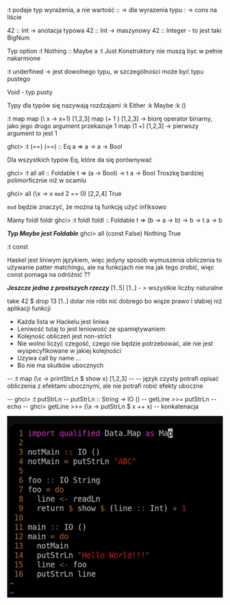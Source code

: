 :t    podaje typ wyrażenia, a nie wartość
:: -> dla wyrazenia typu
:  -> cons na liście

42 :: Int -> anotacja typowa
42 :: Int -> maszynowy
42 :: Integer - to jest taki BigNum


Typ option
:t Nothing
:: Maybe a
:t Just
Konstruktory nie muszą byc w pełnie nakarmione

:t underfined -> jest dowolnego typu, w szczególności może być typu pustego

Void - typ pusty

Typy dla typów się nazywają rozdzajami
:k Either
:k Maybe
:k ()

:t map
map (\ x -> x+1) [1,2,3]
map (+ 1 ) [1,2,3] -> biorę operator binarny, jako jego drugo argument przekazuje 1
map (1 +) [1,2,3] -> pierwszy argument to jest 1

ghci> :t (==)
(==) :: Eq a => a -> a -> Bool

Dla wszystkich typów Eq, które da się porównywać

ghci> :t all
all :: Foldable t => (a -> Bool) -> t a -> Bool
Troszkę bardziej polimorficznie niż w ocamlu

ghci> all (\x -> x `mod` 2 == 0) [2,2,4]
True

`mod` będzie znaczyć, że można tą funkcję użyć infiksowo

Mamy foldl foldr
ghci> :t foldl
foldl :: Foldable t => (b -> a -> b) -> b -> t a -> b

***Typ Maybe jest Foldable***
ghci> all (const False) Nothing
True

:t const

Haskel jest liniwym językiem, więc jedyny sposób wymuszenia obliczenia to używanie patter matchingu,
ale na funkcjach nie ma jak tego zrobić, więc const pomaga na odróźnić ?? 

***Jeszcze jedna z prostszych rzeczy***
[1..5]
[1..] - > wszystkie liczby naturalne


take 42 $ drop 13 [1..]
dolar nie róbi nić dobrego bo wiąze prawo i słabiej niż aplikacji funkcji
 
- Każda lista w Hackelu jest liniwa
- Leniwość tutaj to jest leniowość ze spamiętywaniem
- Kolejność obliczeń jest non-strict
- Nie wolno liczyć czegość, czego nie będzie potrzebować, ale nie jest wyspecyfikowane w jakiej kolejności
- Uzywa call by name ... 
- Bo nie ma skutków ubocznych


-- :t map (\x -> printStrLn $ show x) [1,2,3]
-- -- język czysty potrafi opisać obliczenia z efektami ubocznymi, ale nie potrafi robić efekty uboczne

-- ghci> :t putStrLn
-- putStrLn :: String -> IO ()
-- getLine >>= putStrLn -- echo
-- ghci> getLine >>= (\x -> putStrLn $ x ++ x) -- konkatenacja

![alt text](image.png)